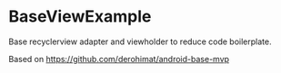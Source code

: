 # BaseViewExample
Base recyclerview adapter and viewholder to reduce code boilerplate.

Based on https://github.com/derohimat/android-base-mvp
